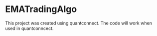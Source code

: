 # EMATradingAlgo
This project was created using quantconnect. The code will work when used in quantconncect.
